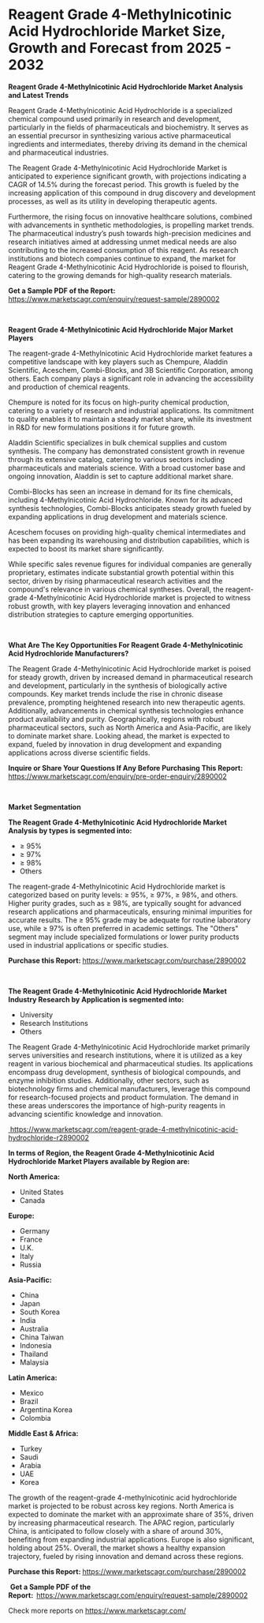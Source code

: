 <p><h1>Reagent Grade 4-Methylnicotinic Acid Hydrochloride Market Size, Growth and Forecast from 2025 - 2032</h1></p><p><strong>Reagent Grade 4-Methylnicotinic Acid Hydrochloride Market Analysis and Latest Trends</strong></p>
<p><p>Reagent Grade 4-Methylnicotinic Acid Hydrochloride is a specialized chemical compound used primarily in research and development, particularly in the fields of pharmaceuticals and biochemistry. It serves as an essential precursor in synthesizing various active pharmaceutical ingredients and intermediates, thereby driving its demand in the chemical and pharmaceutical industries. </p><p>The Reagent Grade 4-Methylnicotinic Acid Hydrochloride Market is anticipated to experience significant growth, with projections indicating a CAGR of 14.5% during the forecast period. This growth is fueled by the increasing application of this compound in drug discovery and development processes, as well as its utility in developing therapeutic agents. </p><p>Furthermore, the rising focus on innovative healthcare solutions, combined with advancements in synthetic methodologies, is propelling market trends. The pharmaceutical industry’s push towards high-precision medicines and research initiatives aimed at addressing unmet medical needs are also contributing to the increased consumption of this reagent. As research institutions and biotech companies continue to expand, the market for Reagent Grade 4-Methylnicotinic Acid Hydrochloride is poised to flourish, catering to the growing demands for high-quality research materials.</p></p>
<p><strong>Get a Sample PDF of the Report:&nbsp;</strong> <a href="https://www.marketscagr.com/enquiry/request-sample/2890002?utm_campaign=3075&utm_medium=2&utm_source=Github&utm_content=ia&utm_term=14032025&utm_id=reagent-grade-4-methylnicotinic-acid-hydrochloride">https://www.marketscagr.com/enquiry/request-sample/2890002</a></p>
<p>&nbsp;</p>
<p><strong>Reagent Grade 4-Methylnicotinic Acid Hydrochloride Major Market Players</strong></p>
<p><p>The reagent-grade 4-Methylnicotinic Acid Hydrochloride market features a competitive landscape with key players such as Chempure, Aladdin Scientific, Aceschem, Combi-Blocks, and 3B Scientific Corporation, among others. Each company plays a significant role in advancing the accessibility and production of chemical reagents.</p><p>Chempure is noted for its focus on high-purity chemical production, catering to a variety of research and industrial applications. Its commitment to quality enables it to maintain a steady market share, while its investment in R&D for new formulations positions it for future growth.</p><p>Aladdin Scientific specializes in bulk chemical supplies and custom synthesis. The company has demonstrated consistent growth in revenue through its extensive catalog, catering to various sectors including pharmaceuticals and materials science. With a broad customer base and ongoing innovation, Aladdin is set to capture additional market share.</p><p>Combi-Blocks has seen an increase in demand for its fine chemicals, including 4-Methylnicotinic Acid Hydrochloride. Known for its advanced synthesis technologies, Combi-Blocks anticipates steady growth fueled by expanding applications in drug development and materials science.</p><p>Aceschem focuses on providing high-quality chemical intermediates and has been expanding its warehousing and distribution capabilities, which is expected to boost its market share significantly.</p><p>While specific sales revenue figures for individual companies are generally proprietary, estimates indicate substantial growth potential within this sector, driven by rising pharmaceutical research activities and the compound's relevance in various chemical syntheses. Overall, the reagent-grade 4-Methylnicotinic Acid Hydrochloride market is projected to witness robust growth, with key players leveraging innovation and enhanced distribution strategies to capture emerging opportunities.</p></p>
<p>&nbsp;</p>
<p><strong>What Are The Key Opportunities For Reagent Grade 4-Methylnicotinic Acid Hydrochloride Manufacturers?</strong></p>
<p><p>The Reagent Grade 4-Methylnicotinic Acid Hydrochloride market is poised for steady growth, driven by increased demand in pharmaceutical research and development, particularly in the synthesis of biologically active compounds. Key market trends include the rise in chronic disease prevalence, prompting heightened research into new therapeutic agents. Additionally, advancements in chemical synthesis technologies enhance product availability and purity. Geographically, regions with robust pharmaceutical sectors, such as North America and Asia-Pacific, are likely to dominate market share. Looking ahead, the market is expected to expand, fueled by innovation in drug development and expanding applications across diverse scientific fields.</p></p>
<p><strong>Inquire or Share Your Questions If Any Before Purchasing This Report:</strong> <a href="https://www.marketscagr.com/enquiry/pre-order-enquiry/2890002?utm_campaign=3075&utm_medium=2&utm_source=Github&utm_content=ia&utm_term=14032025&utm_id=reagent-grade-4-methylnicotinic-acid-hydrochloride">https://www.marketscagr.com/enquiry/pre-order-enquiry/2890002</a></p>
<p>&nbsp;</p>
<p><strong>Market Segmentation</strong></p>
<p><strong>The Reagent Grade 4-Methylnicotinic Acid Hydrochloride Market Analysis by types is segmented into:</strong></p>
<p><ul><li>≥ 95%</li><li>≥ 97%</li><li>≥ 98%</li><li>Others</li></ul></p>
<p><p>The reagent-grade 4-Methylnicotinic Acid Hydrochloride market is categorized based on purity levels: ≥ 95%, ≥ 97%, ≥ 98%, and others. Higher purity grades, such as ≥ 98%, are typically sought for advanced research applications and pharmaceuticals, ensuring minimal impurities for accurate results. The ≥ 95% grade may be adequate for routine laboratory use, while ≥ 97% is often preferred in academic settings. The "Others" segment may include specialized formulations or lower purity products used in industrial applications or specific studies.</p></p>
<p><strong>Purchase this Report:&nbsp;</strong><a href="https://www.marketscagr.com/purchase/2890002?utm_campaign=3075&utm_medium=2&utm_source=Github&utm_content=ia&utm_term=14032025&utm_id=reagent-grade-4-methylnicotinic-acid-hydrochloride">https://www.marketscagr.com/purchase/2890002</a></p>
<p>&nbsp;</p>
<p><strong>The Reagent Grade 4-Methylnicotinic Acid Hydrochloride Market Industry Research by Application is segmented into:</strong></p>
<p><ul><li>University</li><li>Research Institutions</li><li>Others</li></ul></p>
<p><p>The Reagent Grade 4-Methylnicotinic Acid Hydrochloride market primarily serves universities and research institutions, where it is utilized as a key reagent in various biochemical and pharmaceutical studies. Its applications encompass drug development, synthesis of biological compounds, and enzyme inhibition studies. Additionally, other sectors, such as biotechnology firms and chemical manufacturers, leverage this compound for research-focused projects and product formulation. The demand in these areas underscores the importance of high-purity reagents in advancing scientific knowledge and innovation.</p></p>
<p><a href="https://www.marketscagr.com/reagent-grade-4-methylnicotinic-acid-hydrochloride-r2890002?utm_campaign=3075&utm_medium=2&utm_source=Github&utm_content=ia&utm_term=14032025&utm_id=reagent-grade-4-methylnicotinic-acid-hydrochloride">&nbsp;https://www.marketscagr.com/reagent-grade-4-methylnicotinic-acid-hydrochloride-r2890002</a></p>
<p><strong>In terms of Region, the Reagent Grade 4-Methylnicotinic Acid Hydrochloride Market Players available by Region are:</strong></p>
<p>
    <p> <strong> North America: </strong>
        <ul>
            <li>United States</li>
            <li>Canada</li>
        </ul>
        </p> 
    <p> <strong> Europe: </strong>
        <ul>
            <li>Germany</li>
            <li>France</li>
            <li>U.K.</li>
            <li>Italy</li>
            <li>Russia</li>
        </ul>
        </p> 
    <p> <strong> Asia-Pacific: </strong>
        <ul>
            <li>China</li>
            <li>Japan</li>
            <li>South Korea</li>
            <li>India</li>
            <li>Australia</li>
            <li>China Taiwan</li>
            <li>Indonesia</li>
            <li>Thailand</li>
            <li>Malaysia</li>
        </ul>
        </p> 
    <p> <strong> Latin America: </strong>
        <ul>
            <li>Mexico</li>
            <li>Brazil</li>
            <li>Argentina Korea</li>
            <li>Colombia</li>
        </ul>
        </p> 
    <p> <strong> Middle East & Africa: </strong>
        <ul>
            <li>Turkey</li>
            <li>Saudi</li>
            <li>Arabia</li>
            <li>UAE</li>
            <li>Korea</li>
        </ul>
    </p>
    </p>
<p><p>The growth of the reagent-grade 4-methylnicotinic acid hydrochloride market is projected to be robust across key regions. North America is expected to dominate the market with an approximate share of 35%, driven by increasing pharmaceutical research. The APAC region, particularly China, is anticipated to follow closely with a share of around 30%, benefiting from expanding industrial applications. Europe is also significant, holding about 25%. Overall, the market shows a healthy expansion trajectory, fueled by rising innovation and demand across these regions.</p></p>
<p><strong>Purchase this Report: </strong><a href="https://www.marketscagr.com/purchase/2890002?utm_campaign=3075&utm_medium=2&utm_source=Github&utm_content=ia&utm_term=14032025&utm_id=reagent-grade-4-methylnicotinic-acid-hydrochloride">https://www.marketscagr.com/purchase/2890002</a></p>
<p>&nbsp;<strong>Get a Sample PDF of the Report:&nbsp;&nbsp;</strong><a href="https://www.marketscagr.com/enquiry/request-sample/2890002?utm_campaign=3075&utm_medium=2&utm_source=Github&utm_content=ia&utm_term=14032025&utm_id=reagent-grade-4-methylnicotinic-acid-hydrochloride">https://www.marketscagr.com/enquiry/request-sample/2890002</a></p>
<p><strong></strong></p>
<p>Check more reports on <a href="https://www.marketscagr.com/?utm_campaign=3075&utm_medium=2&utm_source=Github&utm_content=ia&utm_term=14032025&utm_id=reagent-grade-4-methylnicotinic-acid-hydrochloride">https://www.marketscagr.com/</a></p>